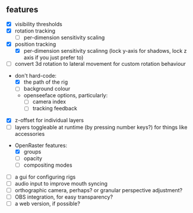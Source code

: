## features

- [x] visibility thresholds
- [x] rotation tracking
  - [ ] per-dimension sensitivity scaling
- [x] position tracking
  - [x] per-dimension sensitivity scalinng (lock y-axis for shadows, lock z axis if you just prefer to)
- [ ] convert 3d rotation to lateral movement for custom rotation behaviour
- don't hard-code:
  - [x] the path of the rig
  - [ ] background colour
  - openseeface options, particularly:
    - [ ] camera index
    - [ ] tracking feedback
- [x] z-offset for individual layers
- [ ] layers toggleable at runtime (by pressing number keys?) for things like accessories
- OpenRaster features:
  - [x] groups
  - [ ] opacity
  - [ ] compositing modes
- [ ] a gui for configuring rigs
- [ ] audio input to improve mouth syncing
- [ ] orthographic camera, perhaps? or granular perspective adjustment?
- [ ] OBS integration, for easy transparency?
- [ ] a web version, if possible?
